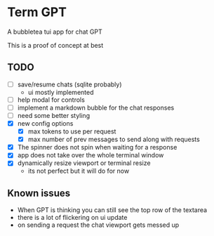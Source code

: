 # Term GPT
A bubbletea tui app for chat GPT

This is a proof of concept at best

## TODO
- [ ] save/resume chats (sqlite probably)
    - ui mostly implemented
- [ ] help modal for controls
- [ ] implement a markdown bubble for the chat responses
- [ ] need some better styling
- [x] new config options
    - [x] max tokens to use per request
    - [x] max number of prev messages to send along with requests
- [x] The spinner does not spin when waiting for a response
- [x] app does not take over the whole terminal window
- [x] dynamically resize viewport or terminal resize
    - its not perfect but it will do for now

## Known issues
- When GPT is thinking you can still see the top row of the textarea
- there is a lot of flickering on ui update
- on sending a request the chat viewport gets messed up
